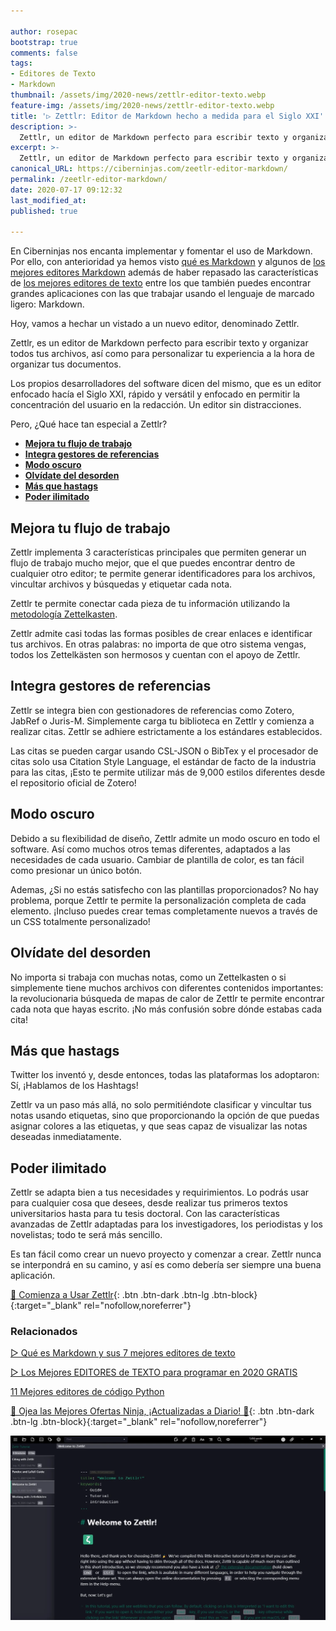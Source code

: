 ```yaml
---

author: rosepac
bootstrap: true
comments: false
tags:
- Editores de Texto
- Markdown
thumbnail: /assets/img/2020-news/zettlr-editor-texto.webp
feature-img: /assets/img/2020-news/zettlr-editor-texto.webp
title: '▷ Zettlr: Editor de Markdown hecho a medida para el Siglo XXI'
description: >-
  Zettlr, un editor de Markdown perfecto para escribir texto y organizar todos tus archivos, así como para personalizar tu experiencia a la hora de organizar tus documentos.
excerpt: >-
  Zettlr, un editor de Markdown perfecto para escribir texto y organizar todos tus archivos, así como para personalizar tu experiencia a la hora de organizar tus documentos.
canonical_URL: https://ciberninjas.com/zeetlr-editor-markdown/
permalink: /zeetlr-editor-markdown/
date: 2020-07-17 09:12:32
last_modified_at: 
published: true

---
```


En Ciberninjas nos encanta implementar y fomentar el uso de Markdown. Por ello, con anterioridad ya hemos visto [qué es Markdown](https://ciberninjas.com/editores-markdown/) y algunos de [los mejores editores Markdown](https://ciberninjas.com/editores-markdown/) además de haber repasado las características de [los mejores editores de texto](https://ciberninjas.com/mejores-editores-texto/) entre los que también puedes encontrar grandes aplicaciones con las que trabajar usando el lenguaje de marcado ligero: Markdown.

Hoy, vamos a hechar un vistado a un nuevo editor, denominado Zettlr.

Zettlr, es un editor de Markdown perfecto para escribir texto y organizar todos tus archivos, así como para personalizar tu experiencia a la hora de organizar tus documentos.

Los propios desarrolladores del software dicen del mismo, que es un editor enfocado hacía el Siglo XXI, rápido y versátil y enfocado en permitir la concentración del usuario en la redacción. Un editor sin distracciones.

Pero, ¿Qué hace tan especial a Zettlr?

- [**Mejora tu flujo de trabajo**](#mejora-tu-flujo-de-trabajo)
- [**Integra gestores de referencias**](#integra-gestores-de-referencias)
- [**Modo oscuro**](#modo-oscuro)
- [**Olvídate del desorden**](#olvídate-del-desorden)
- [**Más que hastags**](#más-que-hastags)
- [**Poder ilimitado**](#poder-ilimitado)

## **Mejora tu flujo de trabajo**

Zettlr implementa 3 características principales que permiten generar un flujo de trabajo mucho mejor, que el que puedes encontrar dentro de cualquier otro editor; te permite generar identificadores para los archivos, vincultar archivos y búsquedas y etiquetar cada nota.

Zettlr te permite conectar cada pieza de tu información utilizando la [metodología Zettelkasten](https://ciberninjas.com/wiki/zettelkasten/).

Zettlr admite casi todas las formas posibles de crear enlaces e identificar tus archivos. En otras palabras: no importa de que otro sistema vengas, todos los Zettelkästen son hermosos y cuentan con el apoyo de Zettlr.

## **Integra gestores de referencias**

Zettlr se integra bien con gestionadores de referencias como Zotero, JabRef o Juris-M. Simplemente carga tu biblioteca en Zettlr y comienza a realizar citas. Zettlr se adhiere estrictamente a los estándares establecidos.

Las citas se pueden cargar usando CSL-JSON o BibTex y el procesador de citas solo usa Citation Style Language, el estándar de facto de la industria para las citas, ¡Esto te permite utilizar más de 9,000 estilos diferentes desde el repositorio oficial de Zotero!

## **Modo oscuro**

Debido a su flexibilidad de diseño, Zettlr admite un modo oscuro en todo el software. Así como muchos otros temas diferentes, adaptados a las necesidades de cada usuario. Cambiar de plantilla de color, es tan fácil como presionar un único botón.

Ademas, ¿Si no estás satisfecho con las plantillas proporcionados? No hay problema, porque Zettlr te permite la personalización completa de cada elemento. ¡Incluso puedes crear temas completamente nuevos a través de un CSS totalmente personalizado!

## **Olvídate del desorden**

No importa si trabaja con muchas notas, como un Zettelkasten o si simplemente tiene muchos archivos con diferentes contenidos importantes: la revolucionaria búsqueda de mapas de calor de Zettlr te permite encontrar cada nota que hayas escrito. ¡No más confusión sobre dónde estabas cada cita!

## **Más que hastags**

Twitter los inventó y, desde entonces, todas las plataformas los adoptaron: Sí, ¡Hablamos de los Hashtags!

Zettlr va un paso más allá, no solo permitiéndote clasificar y vincultar tus notas usando etiquetas, sino que proporcionando la opción de que puedas asignar colores a las etiquetas, y que seas capaz de visualizar las notas deseadas inmediatamente.

## **Poder ilimitado**

Zettlr se adapta bien a tus necesidades y requirimientos. Lo podrás usar para cualquier cosa que desees, desde realizar tus primeros textos universitarios hasta para tu tesis doctoral. Con las características avanzadas de Zettlr adaptadas para los investigadores, los periodistas y los novelistas; todo te será más sencillo.

Es tan fácil como crear un nuevo proyecto y comenzar a crear. Zettlr nunca se interpondrá en su camino, y así es como debería ser siempre una buena aplicación.

[💪 Comienza a Usar Zettlr](https://kutt.it/zettlr){: .btn .btn-dark .btn-lg .btn-block}{:target="_blank" rel="nofollow,noreferrer"}

### **Relacionados** <!-- omit in toc -->

[▷ Qué es Markdown y sus 7 mejores editores de texto](https://ciberninjas.com/editores-markdown/)

[▷ Los Mejores EDITORES de TEXTO para programar en 2020 GRATIS](https://ciberninjas.com/mejores-editores-texto/)

[11 Mejores editores de código Python](https://ciberninjas.com/mejores-ide-python/)

[🎁 Ojea las Mejores Ofertas Ninja, ¡Actualizadas a Diario! 🛒](https://www.amazon.es/shop/cibercursos){: .btn .btn-dark .btn-lg .btn-block}{:target="_blank" rel="nofollow,noreferrer"}

![Zettlr, un editor de Markdown perfecto para escribir texto y organizar todos tus archivos, así como para personalizar tu experiencia a la hora de organizar tus documentos.](/assets/img/2020-news/zettlr-editor-texto.webp "Zettlr, un editor de Markdown perfecto para escribir texto y organizar todos tus archivos, así como para personalizar tu experiencia a la hora de organizar tus documentos.")